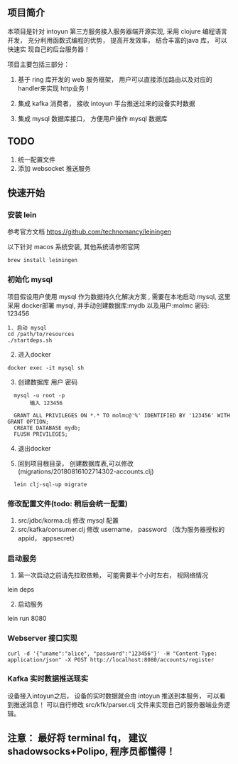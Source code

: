## 项目简介

本项目是针对 intoyun 第三方服务接入服务器端开源实现, 采用 clojure 编程语言
开发， 充分利用函数式编程的优势， 提高开发效率， 结合丰富的java 库， 可以快速实
现自己的后台服务器！

项目主要包括三部分：

1. 基于 ring 库开发的 web 服务框架， 用户可以直接添加路由以及对应的handler来实现
   http业务！

2. 集成 kafka 消费者， 接收 intoyun 平台推送过来的设备实时数据

3. 集成 mysql 数据库接口， 方便用户操作 mysql 数据库

## TODO

1. 统一配置文件
2. 添加 websocket 推送服务

## 快速开始

### 安装 lein

参考官方文档  https://github.com/technomancy/leiningen

以下针对 macos 系统安装, 其他系统请参照官网

```
brew install leiningen
```

### 初始化 mysql

项目假设用户使用 mysql 作为数据持久化解决方案 , 需要在本地启动 mysql, 这里采用
docker部署 mysql, 并手动创建数据库:mydb 以及用户:molmc 密码: 123456

```
1. 启动 mysql
cd /path/to/resources
./startdeps.sh
```

2. 进入docker
```
docker exec -it mysql sh
```

3. 创建数据库 用户 密码

```
  mysql -u root -p
       输入 123456

  GRANT ALL PRIVILEGES ON *.* TO molmc@'%' IDENTIFIED BY '123456' WITH GRANT OPTION;
  CREATE DATABASE mydb;
  FLUSH PRIVILEGES;
```

4. 退出docker

5. 回到项目根目录， 创建数据库表,可以修改 (migrations/20180816102714302-accounts.clj)

```
  lein clj-sql-up migrate

```

### 修改配置文件(todo: 稍后会统一配置)

1. src/jdbc/korma.clj  修改 mysql 配置
2. src/kafka/consumer.clj 修改 username， password （改为服务器授权的 appid， appsecret）

### 启动服务
1. 第一次启动之前请先拉取依赖， 可能需要半个小时左右， 视网络情况

  lein deps

2. 启动服务

  lein run 8080

### Webserver 接口实现

```
curl -d '{"uname":"alice", "password":"123456"}' -H "Content-Type: application/json" -X POST http://localhost:8080/accounts/register
```

### Kafka 实时数据推送现实

设备接入intoyun之后， 设备的实时数据就会由 intoyun 推送到本服务， 可以看到推送消息！
可以自行修改 src/kfk/parser.clj 文件来实现自己的服务器端业务逻辑。


## 注意： 最好将 terminal fq， 建议 shadowsocks+Polipo, 程序员都懂得！
